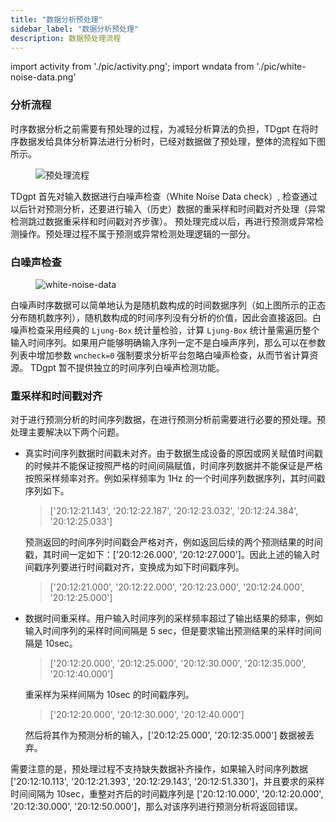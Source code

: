 ```yaml
---
title: "数据分析预处理"
sidebar_label: "数据分析预处理"
description: 数据预处理流程
---
```


import activity from './pic/activity.png';
import wndata from './pic/white-noise-data.png'

### 分析流程

时序数据分析之前需要有预处理的过程，为减轻分析算法的负担，TDgpt 在将时序数据发给具体分析算法进行分析时，已经对数据做了预处理，整体的流程如下图所示。

<figure style={{textAlign:"center"}}>
<img src={activity} alt="预处理流程"/>
</figure>

TDgpt 首先对输入数据进行白噪声检查（White Noise Data check）, 检查通过以后针对预测分析，还要进行输入（历史）数据的重采样和时间戳对齐处理（异常检测跳过数据重采样和时间戳对齐步骤）。
预处理完成以后，再进行预测或异常检测操作。预处理过程不属于预测或异常检测处理逻辑的一部分。

### 白噪声检查

<figure style={{textAlign:"center"}}>
<img src={wndata} alt="white-noise-data"/>
</figure>

白噪声时序数据可以简单地认为是随机数构成的时间数据序列（如上图所示的正态分布随机数序列），随机数构成的时间序列没有分析的价值，因此会直接返回。白噪声检查采用经典的 `Ljung-Box` 统计量检验，计算 `Ljung-Box` 统计量需遍历整个输入时间序列。如果用户能够明确输入序列一定不是白噪声序列，那么可以在参数列表中增加参数 `wncheck=0` 强制要求分析平台忽略白噪声检查，从而节省计算资源。
TDgpt 暂不提供独立的时间序列白噪声检测功能。

### 重采样和时间戳对齐

对于进行预测分析的时间序列数据，在进行预测分析前需要进行必要的预处理。预处理主要解决以下两个问题。

- 真实时间序列数据时间戳未对齐。由于数据生成设备的原因或网关赋值时间戳的时候并不能保证按照严格的时间间隔赋值，时间序列数据并不能保证是严格按照采样频率对齐。例如采样频率为 1Hz 的一个时间序列数据序列，其时间戳序列如下。
  
  > ['20:12:21.143', '20:12:22.187', '20:12:23.032', '20:12:24.384', '20:12:25.033']
  
  预测返回的时间序列时间戳会严格对齐，例如返回后续的两个预测结果的时间戳，其时间一定如下：['20:12:26.000', '20:12:27.000']。因此上述的输入时间戳序列要进行时间戳对齐，变换成为如下时间戳序列。
  
  > ['20:12:21.000', '20:12:22.000', '20:12:23.000', '20:12:24.000', '20:12:25.000']

- 数据时间重采样。用户输入时间序列的采样频率超过了输出结果的频率，例如输入时间序列的采样时间间隔是 5 sec，但是要求输出预测结果的采样时间间隔是 10sec。
  
  > ['20:12:20.000', '20:12:25.000', '20:12:30.000', '20:12:35.000', '20:12:40.000']
  
  重采样为采样间隔为 10sec 的时间戳序列。
  
  > ['20:12:20.000', '20:12:30.000', '20:12:40.000']
  
  然后将其作为预测分析的输入，['20:12:25.000', '20:12:35.000'] 数据被丢弃。

需要注意的是，预处理过程不支持缺失数据补齐操作，如果输入时间序列数据 ['20:12:10.113', '20:12:21.393', '20:12:29.143', '20:12:51.330']，并且要求的采样时间间隔为 10sec，重整对齐后的时间戳序列是 ['20:12:10.000', '20:12:20.000', '20:12:30.000', '20:12:50.000']，那么对该序列进行预测分析将返回错误。
